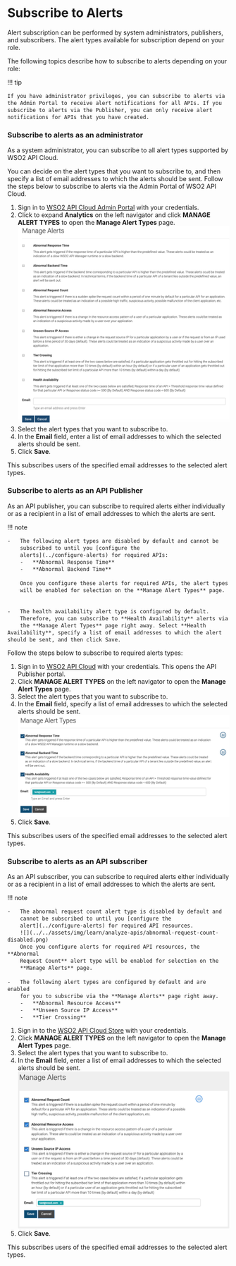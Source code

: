 # Subscribe to Alerts

Alert subscription can be performed by system administrators,
publishers, and subscribers. The alert types available for subscription
depend on your role.

The following topics describe how to subscribe to alerts depending on your role:

!!! tip
    
    If you have administrator privileges, you can subscribe to alerts via
    the Admin Portal to receive alert notifications for all APIs. If you
    subscribe to alerts via the Publisher, you can only receive alert
    notifications for APIs that you have created.
    
### Subscribe to alerts as an administrator

As a system administrator, you can subscribe to all alert types
supported by WSO2 API Cloud.

You can decide on the alert types that you want to subscribe to, and
then specify a list of email addresses to which the alerts should be
sent. Follow the steps below to subscribe to alerts via the Admin Portal
of WSO2 API Cloud.

1.  Sign in to [WSO2 API Cloud Admin Portal](https://api.cloud.wso2.com/admin) with your credentials.                                                                               
2.  Click to expand **Analytics** on the left navigator and click **MANAGE ALERT
    TYPES** to open the **Manage Alert Types** page.  
    ![](../../assets/img/learn/analyze-apis/manage-admin-alerts.png)
3.  Select the alert types that you want to subscribe to.
4.  In the **Email** field, enter a list of email addresses to which the
    selected alerts should be sent.
5.  Click **Save**.

This subscribes users of the specified email addresses to the selected alert types.

### Subscribe to alerts as an API Publisher

As an API publisher, you can subscribe to required alerts either
individually or as a recipient in a list of email addresses to which the
alerts are sent.

!!! note
    
    -   The following alert types are disabled by default and cannot be
        subscribed to until you [configure the
        alerts](../configure-alerts) for required APIs:  
        -   **Abnormal Response Time**
        -   **Abnormal Backend Time**
    
        Once you configure these alerts for required APIs, the alert types
        will be enabled for selection on the **Manage Alert Types** page.
    
    
    -   The health availability alert type is configured by default.
        Therefore, you can subscribe to **Health Availability** alerts via
        the **Manage Alert Types** page right away. Select **Health Availability**, specify a list of email addresses to which the alert should be sent, and then click Save.
       

Follow the steps below to subscribe to required alerts types:

1.  Sign in to [WSO2 API Cloud](https://api.cloud.wso2.com/publisher/) with your credentials. This opens the API Publisher portal.
2.  Click **MANAGE ALERT TYPES** on the left navigator to open the
    **Manage Alert Types** page.
3.  Select the alert types that you want to subscribe to.
4.  In the **Email** field, specify a list of email addresses to which the
    selected alerts should be sent.  
    ![](../../assets/img/learn/analyze-apis/select-alerts.png)
5.  Click **Save**.  

This subscribes users of the specified email addresses to the selected alert types.

### Subscribe to alerts as an API subscriber

As an API subscriber, you can subscribe to required alerts either
individually or as a recipient in a list of email addresses to which the
alerts are sent.  

!!! note
    
    -   The abnormal request count alert type is disabled by default and
        cannot be subscribed to until you [configure the
        alert](../configure-alerts) for required API resources.  
        ![](../../assets/img/learn/analyze-apis/abnormal-request-count-disabled.png)  
        Once you configure alerts for required API resources, the **Abnormal
        Request Count** alert type will be enabled for selection on the
        **Manage Alerts** page.
    
    -   The following alert types are configured by default and are enabled
        for you to subscribe via the **Manage Alerts** page right away.
        -   **Abnormal Resource Access**
        -   **Unseen Source IP Access**
        -   **Tier Crossing**
  

1.  Sign in to the [WSO2 API Cloud Store](https://api.cloud.wso2.com/store) with your credentials.
2.  Click **MANAGE ALERT TYPES** on the left navigator to open the
    **Manage Alert Types** page.
3.  Select the alert types that you want to subscribe to.
4.  In the **Email** field, enter a list of email addresses to which the
    selected alerts should be sent.  
    ![](../../assets/img/learn/analyze-apis/select-subscriber-alerts.png)
5.  Click **Save**.

This subscribes users of the specified email addresses to the selected alert types.

  
